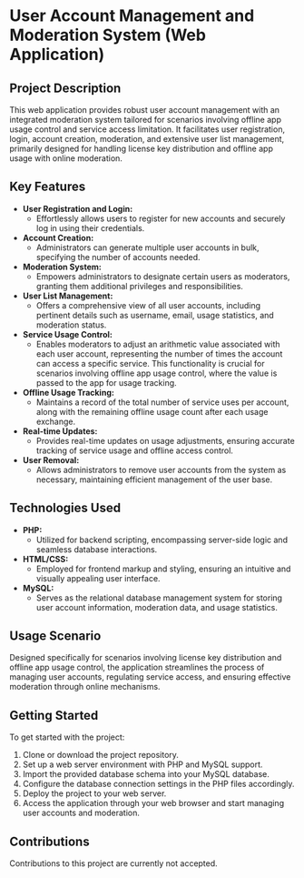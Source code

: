 # User Account Management and Moderation System (Web Application)

## Project Description

This web application provides robust user account management with an integrated moderation system tailored for scenarios involving offline app usage control and service access limitation. It facilitates user registration, login, account creation, moderation, and extensive user list management, primarily designed for handling license key distribution and offline app usage with online moderation.

## Key Features

- **User Registration and Login:**
  - Effortlessly allows users to register for new accounts and securely log in using their credentials.
- **Account Creation:**
  - Administrators can generate multiple user accounts in bulk, specifying the number of accounts needed.
- **Moderation System:**
  - Empowers administrators to designate certain users as moderators, granting them additional privileges and responsibilities.
- **User List Management:**
  - Offers a comprehensive view of all user accounts, including pertinent details such as username, email, usage statistics, and moderation status.
- **Service Usage Control:**
  - Enables moderators to adjust an arithmetic value associated with each user account, representing the number of times the account can access a specific service. This functionality is crucial for scenarios involving offline app usage control, where the value is passed to the app for usage tracking.
- **Offline Usage Tracking:**
  - Maintains a record of the total number of service uses per account, along with the remaining offline usage count after each usage exchange.
- **Real-time Updates:**
  - Provides real-time updates on usage adjustments, ensuring accurate tracking of service usage and offline access control.
- **User Removal:**
  - Allows administrators to remove user accounts from the system as necessary, maintaining efficient management of the user base.

## Technologies Used

- **PHP:**
  - Utilized for backend scripting, encompassing server-side logic and seamless database interactions.
- **HTML/CSS:**
  - Employed for frontend markup and styling, ensuring an intuitive and visually appealing user interface.
- **MySQL:**
  - Serves as the relational database management system for storing user account information, moderation data, and usage statistics.

## Usage Scenario

Designed specifically for scenarios involving license key distribution and offline app usage control, the application streamlines the process of managing user accounts, regulating service access, and ensuring effective moderation through online mechanisms.

## Getting Started

To get started with the project:

1. Clone or download the project repository.
2. Set up a web server environment with PHP and MySQL support.
3. Import the provided database schema into your MySQL database.
4. Configure the database connection settings in the PHP files accordingly.
5. Deploy the project to your web server.
6. Access the application through your web browser and start managing user accounts and moderation.

## Contributions

Contributions to this project are currently not accepted.

